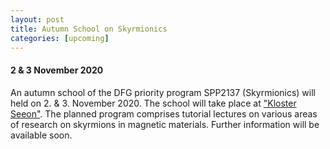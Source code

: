 ```yaml
---
layout: post
title: Autumn School on Skyrmionics
categories: [upcoming]
---
```


#### 2 & 3 November 2020

An autumn school of the DFG priority program SPP2137 (Skyrmionics) will held on 2. & 3. November 2020. The school will take place at ["Kloster Seeon"](https://www.kloster-seeon.de/kloster-seeon). The planned program comprises tutorial lectures on various areas of research on skyrmions in magnetic materials. Further information will be available soon.
